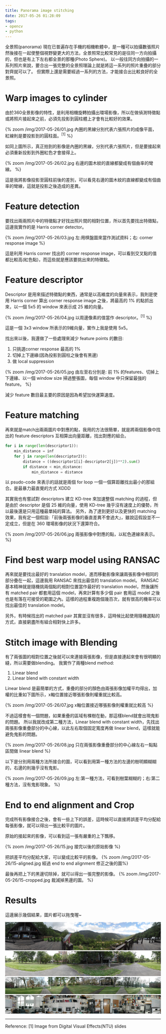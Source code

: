 ```yaml
---
title: Panorama image stitching
date: 2017-05-26 01:28:09
tags:
- opencv
- python
---
```


全景照(panorama) 現在已普遍存在手機的相機軟體中，是一種可以拍攝數張照片然後接在一起使整個視野變更大的方法，全景照常比較常見的是往同一方向拍攝的，但也是有上下左右都全景的那種(Photo Sphere)。
以一般往同方向拍攝的一系列照片來說，要合出一張完整的全景照理論上就是將這一系列的照片重疊的部分對齊就可以了。
但實際上還是需要經過一系列的方法，才能接合出比較良好的全景照。

<!--more-->

# Warp images to cylinder

由於360全景影像的特性，是利用相機旋轉拍攝出環場影像，所以在做偵測特徵點或將照片接起來之前，必須先投影到圓柱體上才會有比較好的效果。

{% zoom /img/2017-05-26/01.jpg 內圈的黑線分別代表六張照片的成像平面，紅線則是要投影到的圓柱面。<sup>[1]</sup> %}

如同上圖所示，真正拍到的影像是內圈的黑線，分別代表六張照片，但是要接起來必須重新投影到外圈紅色才會接得上。

{% zoom /img/2017-05-26/02.jpg 右邊的圖木紋的直線都變成有個曲率的彎線。 %}

這是我將影像投影至圓柱前後的差別，可以看見右邊的圖木紋的直線都變成有個曲率的彎線，這就是投影之後造成的差異。

# Feature detection

要找出兩兩照片中的特徵點才好找出照片間的相對位置，所以首先要找出特徵點，這邊我實作的是 Harris corner detector。

{% zoom /img/2017-05-26/03.jpg 左:用棋盤圖來當作測試資料；右: corner response image %}


這是利用 Harris corner 找出的 corner response image，可以看到交叉點的值都比較高(紅色點)，而這些就是應該要挑出來的特徵點。

# Feature descriptor

Descriptor 是用來描述特徵點的東西，通常是以高維度的向量來表示，我則是使用 Harris corner 算出 corner response image 之後，將最高的 1% 的點抓出來，以一個 5x5 的 window 來表示成 25 維的向量。

{% zoom /img/2017-05-26/04.jpg 以周邊像素的值當作 descriptor。<sup>[1]</sup> %}

這是一個 3x3 window 所表示的9維向量，實作上我是使用 5x5。

找出來以後，我還做了一些處理來減少 feature points 的數目:

1. 只挑選corner response 最高的 1%
2. 切掉上下邊緣(因為投影到圓柱之後會有黑邊)
3. 做 local suppression

{% zoom /img/2017-05-26/05.jpg 由左至右分別是: 前 1% 的features、切掉上下邊緣、以一個 window size 掃過整張圖，每個 window 中只保留最強的 feature。 %}

減少 feature 數目最主要的原因是因為希望加快運算速度。


# Feature matching

再來就是match出兩兩圖片中對應的點，我用的方法很簡單，就是將兩個影像中找出的 feature descriptors 互相算出向量距離，找出對應的組合。

```py
for i in range(len(descriptor1)):
    min_distance = inf
    for j in range(len(descriptor2)):
        distance = ((descriptor1[i]-descriptor2[j])**2).sum() 
        if distance < min_distance:
            min_distance = distance
```

以 psudo-code 來表示的話就是兩個 for loop 一個一個算距離找出最小的那組合。是最暴力最直覺的方式 XDDD

其實我也有嘗試對 descriptors 建立 KD-tree 來加速整個 matching 的過程，但是由於 descriptor 是個 25 維的向量，使用 KD-tree 幾乎沒有速度上的優勢，所以最後還是只用這種最單純的算法。
另外，為了達到更好以及更快的 matching 效果，我有定一個假設:「前後兩張影像的垂直差異不會過大」，雖說這假設並不一定成立，但是在 360 環場影像的狀況下還算符合。

{% zoom /img/2017-05-26/06.jpg 兩張影像中對應的點，以紅色連線來表示。 %}


# Find best warp model using RANSAC

再來就是要找出最好的 translation model，進而移動影像來讓兩張影像中相同的部分疊在一起，這邊我用 RANSAC 來找出最佳的 translation model。
RANSAC 基本精神就是隨機挑兩個點的相對位置當作最好的 translation model，然後讓所有 matched pair 都套用這個 model，再來計算有多少個 pair 套用這 model 之後也是有落在可接受的範圍之內。這樣的過程重複跑個幾百次，就有很高的機率可以找出最佳的 translation model。

另外，有時候找出的 matched pair 其實並沒有很多，這時候比起使用隨機選點的方式，直接窮盡所有組合相對快上許多。

# Stitch image with Blending

有了兩張圖的相對位置之後就可以來連接兩張影像，但是直接連起來會有很明顯的縫，所以需要做blending。
我實作了兩種blend method:

1. Linear blend
2. Linear blend with constant width

Linear blend 是最簡單的方式，重疊的部分的顏色由兩張影像加權平均得出，加權的比重如下圖所示，x軸位置接近哪張影像則權重就比較高。

{% zoom /img/2017-05-26/07.jpg x軸位置接近哪張影像則權重就比較高 %}

不過這樣會有一個問題，如果重疊的區域有棵樹在動，那這樣blend就會出現鬼影的問題。
所以我就改成第二種方法，Linear blend with constant width，先找出兩張影像重疊部分的中心線，以此左右取個固定寬度再做 linear blend，這樣就能避免鬼影的問題。

{% zoom /img/2017-05-26/08.jpg 只在兩張影像重疊部分的中心線左右一點點區間做 linear blend %}

以下是分別用兩種方法所接合的圖，可以看到用第一種方法的左邊的樹明顯糊糊的，右邊的則幾乎沒有鬼影。

{% zoom /img/2017-05-26/09.jpg 左:第一種方法，可看到樹葉糊糊的；右:第二種方法，沒有鬼影現象。 %}

# End to end alignment and Crop

完成所有影像接合之後，會有一些上下的誤差，這時候可以直接將誤差平均分配給每張影像，就可以得出一張比較平的圖片。

原始的接起來的影像，可以看到這一張有嚴重的上下飄移。

{% zoom /img/2017-05-26/15.jpg 接完以後的原始影像 %}


把誤差平均分配給大家，可以變成比較平的影像。
{% zoom /img/2017-05-26/15-aligned.jpg 經過 end to end alignment 修正之後的圖%}

最後再把上下的黑邊切除掉，就可以得出一張完整的影像。
{% zoom /img/2017-05-26/15-cropped.jpg  裁減掉黑邊的圖。 %}

# Results

這邊展示幾個結果，圖片都可以拖曳喔~

<div id="panorama1">
 <img src="/img/2017-05-26/15-cropped.jpg">
</div>

<div id="panorama3">
 <img src="/img/2017-05-26/13-cropped.jpg">
</div>

<div id="panorama2">
 <img src="/img/2017-05-26/17-cropped.jpg">
</div>

<div id="panorama4">
 <img src="/img/2017-05-26/cropped.jpg">
</div>

<link href="/css/panorama_viewer.css" rel="stylesheet">
<script type="text/javascript" src="https://code.jquery.com/jquery-1.9.1.js"></script>
<script type="text/javascript" src="/js/jquery.panorama_viewer.js"></script>

<script>
$("#panorama1").panorama_viewer({repeat: false,direction: "horizontal",animationTime: 200,easing: "ease-out",overlay: false,w: 5103});
$("#panorama2").panorama_viewer({repeat: false,direction: "horizontal",animationTime: 200,easing: "ease-out",overlay: false,w: 4556});
$("#panorama3").panorama_viewer({repeat: false,direction: "horizontal",animationTime: 200,easing: "ease-out",overlay: false,w: 4634});
$("#panorama4").panorama_viewer({repeat: false,direction: "horizontal",animationTime: 200,easing: "ease-out",overlay: false,w: 4120});
</script>


---

Reference:
[1] Image from Digital Visual Effects(NTU) slides
